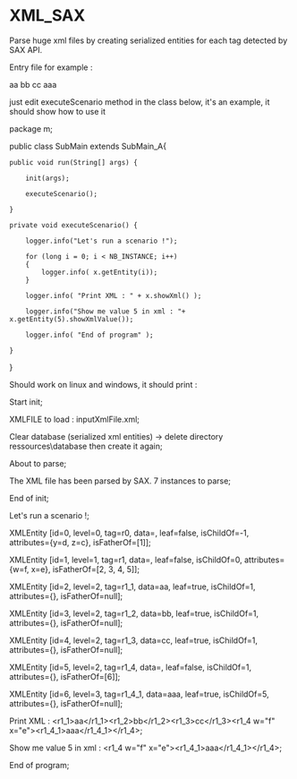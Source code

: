 # XML_SAX

Parse huge xml files by creating serialized entities for each tag detected by SAX API.

Entry file for example :

<?xml version="1.0" encoding="UTF-8" ?>
<r0 id="a" ttt="b">
	<r1 z="c" y="d">
		<r1_1>aa</r1_1>
		<r1_2>bb</r1_2>
		<r1_3>cc</r1_3>
		<r1_4 x="e" w="f">
			<r1_4_1>aaa</r1_4_1>
		</r1_4>
	</r1>
	
</r0>


just edit executeScenario method in the class below, it's an example, it should show how to use it


package m;


public class SubMain extends SubMain_A{
		
	public void run(String[] args) {
		
		init(args);
		
		executeScenario();
		
	}

	private void executeScenario() {
		
		logger.info("Let's run a scenario !");
		
		for (long i = 0; i < NB_INSTANCE; i++) 
		{
			logger.info( x.getEntity(i));
		}
		
		logger.info( "Print XML : " + x.showXml() );
		
		logger.info("Show me value 5 in xml : "+ x.getEntity(5).showXmlValue());
		
		logger.info( "End of program" );
		
	}
	

}








Should work on linux and windows, it should print :

Start init;

XMLFILE to load : inputXmlFile.xml;

Clear database (serialized xml entities) -> delete directory ressources\database then create it again;

About to parse;

The XML file has been parsed by SAX. 7 instances to parse;

End of init;

Let's run a scenario !;

XMLEntity [id=0, level=0, tag=r0, data=, leaf=false, isChildOf=-1, attributes={y=d, z=c}, isFatherOf=[1]];

XMLEntity [id=1, level=1, tag=r1, data=, leaf=false, isChildOf=0, attributes={w=f, x=e}, isFatherOf=[2, 3, 4, 5]];

XMLEntity [id=2, level=2, tag=r1_1, data=aa, leaf=true, isChildOf=1, attributes={}, isFatherOf=null];

XMLEntity [id=3, level=2, tag=r1_2, data=bb, leaf=true, isChildOf=1, attributes={}, isFatherOf=null];

XMLEntity [id=4, level=2, tag=r1_3, data=cc, leaf=true, isChildOf=1, attributes={}, isFatherOf=null];

XMLEntity [id=5, level=2, tag=r1_4, data=, leaf=false, isChildOf=1, attributes={}, isFatherOf=[6]];

XMLEntity [id=6, level=3, tag=r1_4_1, data=aaa, leaf=true, isChildOf=5, attributes={}, isFatherOf=null];

Print XML : <?xml version="1.0" encoding="UTF-8" ?><r0 ttt="b" id="a"><r1 y="d" z="c"><r1_1>aa</r1_1><r1_2>bb</r1_2><r1_3>cc</r1_3><r1_4 w="f" x="e"><r1_4_1>aaa</r1_4_1></r1_4></r1></r0>;

Show me value 5 in xml : <r1_4 w="f" x="e"><r1_4_1>aaa</r1_4_1></r1_4>;

End of program;
